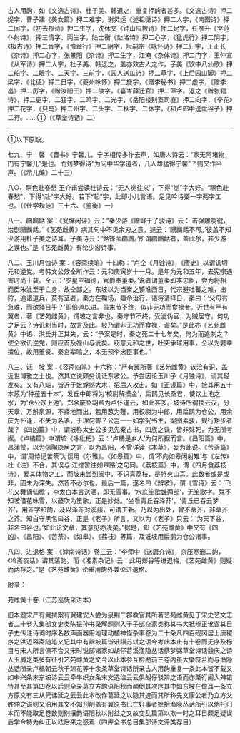 <!-- { "loadSidebar": true } -->
古人用韵，如《文选古诗》、杜子美、韩退之，重复押韵者甚多。《文选古诗》押二捉字，曹子建《美女篇》押二难字，谢灵运《述祖德诗》押二人字，《南图诗》押二同字，《初去郡诗》押二生字，沈休文《钟山应教诗》押二足字，任彦升《哭范仆射诗》，押三情字、两生字，陆士衡《赴洛诗》押二心字，《猛虎行》押二阴字，《拟古诗》押二音字，《豫章行》押二阴字，阮嗣宗《咏怀诗》押二归字，王正长《杂诗》押二心字，张景阳《杂诗》押二生字，江淹《杂体诗》押二门字，王仲宣《从军诗》押二人字，杜子美、韩退之，盖亦效古人之作。子美《饮中八仙歌》押二船字、二眼字、二天字、三前字，《园人送瓜诗》押二草字，《上后园山脚》押二梁字，《北征》押二日字，《夔州咏怀》押二旋字，《赠李秘书》押二虚字，《赠李邕》押二厉字，《赠汝阳王》押二陵字，《喜岑薛迁官》押二萍字。退之《赠张籍诗》，押二更字、二狂字、二鸣字、二光字，《岳阳楼别窦司直》押二向字，《李花》押二花字，《只鸟》押二州字、二头字、二秋字、二休字，《和卢郎中送盘谷子》押二行。……①（《草堂诗话》二）

----------------
①以下原缺。

七九、宁　馨
《晋书》宁馨儿，宁字相传多作去声，如唐人诗云：“家无阿堵物，门有宁馨儿”是也。而刘梦得诗“为问中华学道者，几人雄猛得宁馨”？则又作平声。（《示儿编》二十三）

八○、瞑色赴春愁
王介甫尝读杜诗云：“无人觉往来”，下得“觉”字大好。“瞑色赴春愁”，下得“赴”字大好。若下“起”字，此即小儿言语。足见吟诗要一字两字工也。（《仕学规范》三十六、《鉴衡》一）

八一、鸊鷉餂
案：《瓮牗闲评》云：“秦少游《赠鲜于子骏诗》云：‘击强雕鹗徤，治剧鸊鷉餂。’《艺苑雌黄》病其句中不见余刃之意，遽云：‘鸊鷉餂不可。’彼盖不知少游用杜子美之诗耳。子美诗云：‘餂锋莹鸊鷉。’所谓鸊鷉餂者，盖此尔，非少游之误也。”是《艺苑雌黄》有论少游诗事。

八二、玉川月蚀诗
案：《容斋续笔》十四称：“卢仝《月蚀诗》，《唐史》以谓讥切元和逆党。考韩文公效仝所作云：元和庚寅岁十一月。是年为元和五年，去宪宗遇害时尚十载。仝云：‘岁星主福德，官爵奉董秦。’说者谓董秦即李忠臣，尝为将相而臣朱泚至于亡身，故仝鄙之。东坡以为当秦之镇淮西日，代宗避吐蕃之难，出狩，追诸道兵，莫有至者，秦方在鞠场，趣命治行，诸将请择日，秦曰：‘父母有急难，而欲择日乎？’即倍道以进。虽末节不终，似非无功而食禄者。近世有严有翼者，著《艺苑雌黄》，谓坡之言非也。秦守节不终，受泚伪官，为贼居守，何功之足云？诗讥刺当时，故言及此。坡乃谓非无功而食禄，谬矣。”是此亦《艺苑雌黄》中语，洪氏并正其失，云：“予案是时，秦之死二十七年矣，何为而追刺之？使仝欲讥逆党，则应首及禄山与泚矣。窃意元和之世，吐突承璀用事，仝以为嬖幸擅位，故用董贤、秦宫辈喻之，本无预李忠臣事也。”

八三、诋　坡
案：《容斋四笔》十六称：“严有翼所著《艺苑雌黄》该洽有识，盖近世博雅之士也。然其立说颇务讥诋东坡公。予尝因论玉川子《月蚀诗》，诮其轻发矣。又有八端，皆近于蚍蜉撼大木，招后人攻击。如《正误篇》中，摭其用五十本葱为‘种薤五十本’，发丘中郎将为‘校尉解摸金’，扁鹊见长桑君，使饮上池之水，为‘仓公饮上池’。郑余废烝胡芦为卢怀谨云，如此甚多。坡诗所谓抉云汉，分天章，万斛泉源，不择地而出，若用葱为薤，用校尉为中郎，用扁鹊为仓公，用余庆为怀谨，不失为名语，于理何害？公岂一一如学究书生，案图素骏，规行矩步者哉？《四凶篇》中，谓坡称太史公多见先秦古书，四族之诛，皆非殊死，为无所考据。《卢橘篇》中谓坡《咏枇杷》云：‘卢橘是乡人’为何所据而言。《昌阳篇》中，昌蒲赞，以为信陶隐居之言，以为昌阳，不曾详读《本草》，妄为此说。《苦荼篇》中，谓‘周诗记苦荼’为误用《尔雅》。《如皋篇》中，谓‘不向如皋闲射雉’与《左传》杜《注》不合，其误与‘江揔暂往如皋路’之句同。《荔枝篇》中，谓《四月食荔枝诗》，爱其体物之工，而坡未尝到闽中，不识真荔枝，是特火山耳。此数者或是或非，固未为深失。然皆不必尔也。最后一篇，遂名曰《辨坡》，谓《雪诗》云：‘飞花又舞谪仙檐’，李太白本言送酒，即无雪事。‘水底笙歌蛙两部’，无笙歌字。殊不知坡借花咏雪，以鼓吹为笙歌，正是妙处。‘坐看青丘吞泽芥’，‘青丘已吞云梦芥’，用芥字和韵，及以泽芥对溪蘋，可谓工新。乃以为出处，曾不蒂芥，非草芥之芥。知白守黑名曰谷，正是《老子》所言，又以为《老子》只云：‘为天下谷，非名曰谷也。’如此论文章，其意见亦浅矣。”据是，知《艺苑雌黄》中又有《四凶》、《昌阳》、《苦荼》、《如皋》、《荔枝》等篇，及诋坡用扁鹊为仓公诸事。

八四、进退格
案：《滹南诗话》卷三云：“李师中《送唐介诗》，杂压寒删二韵，《冷斋夜话》谓其落韵，而《湘素杂记》云：此用郑谷等进退格，《艺苑雌黄》则疑而两存之。”是《艺苑雌黄》论重用韵外兼论进退格。

附录：

苑雌黄十卷（江苏巡怃采进本）

旧本题宋严有翼撰案有翼建安人尝为泉荆二郡教官其所著艺苑雌黄见于宋史艺文志者二十卷入集部文史类陈振孙书录解题则入于子部杂家类称其书大抵辨正讹谬其目子史传注诗词时序名数声画器用地理动植神怪杂事卷为二十条凡四百砚冈居士唐稷序之洪迈容斋随笔又记其中有辨坡篇皆诋諆苏轼之语今考此本止有十卷而无序及标目与宋人所言俱不合又宋时说部诸家如胡仔苕溪渔隐丛话蔡梦弼草堂诗话魏庆之诗人玉屑之类多有征引艺苑雌黄之文今以此本参互检勘前三卷内虽大槩符合而与渔隐丛话所录卢橘朝云秋千琼花等十余条草堂诗话所录古人用韵重复一条此本皆不载又如中兴条末东坡诗云云牵牛织女条末文选注云云俱胡仔驳辨之语而亦槩行阑入舛错特甚至其第四卷以后则全录葛立方韵语阳秋而顚倒其次序其中如东坡在儋耳一条立方原文有三从兄讳延之云云此本改作葛延之以隐其迹而其所称先文康公者乃立方父胜仲之谥则又沿用其文不知刋削盖有翼原书巳亡好事者摭拾渔隐丛话所引以伪托旧本而不能取足卷数则别攘韵语阳秋以附益之又故变乱篇第以欺一时之耳目颇足疑误后学今特为纠正以祛后来之惑焉（四库全书总目集部诗文评类存目）

